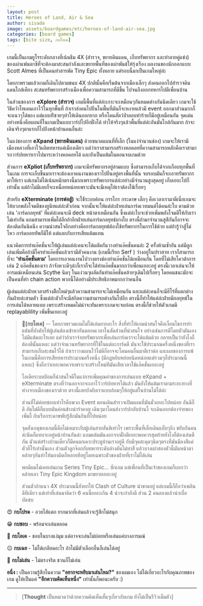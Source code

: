 ```yaml
---
layout: post
title: Heroes of Land, Air & Sea
author: sisada
image: assets/boardgames/etc/heroes-of-land-air-sea.jpg
categories: [board games]
tags: [bite size, กบโอเค]
---
```

เกมนี้เป็นเกมยูโรระดับกลางที่เน้นธีม 4X (สำรวจ, ขยายดินแดน, เก็บทรัพยากร และทำลายคู่แข่ง) ของเผ่าแฟนตาซีที่จะต้องมาสะสมกำลังและขยายพื้นที่ของเผ่าพันธ์ให้รุ่งเรือง ผลงานของนักออกแบบ Scott Almes ที่เป็นคนทำสารพัด Tiny Epic ทั้งหลาย แต่รอบนี้มาเป็นเกมใหญ่ล่ะ

โดยภาพรวมแล้วเกมก็เดินไปตามขนบ 4X ปกตินั้นคือเริ่มต้นจากเมืองเล็กๆ ส่งคนออกไปสำรวจดินแดนใกล้เคียง สะสมทรัพยากรสร้างเมืองเพื่อความสามารถที่ดีขึ้น ไปจนถึงออกทหารไปตีเพื่อนบ้าน

ในส่วนของการ **eXplore (สำรวจ)** เกมนี้พื้นที่แต่ล่ะเกาะจะเหมือนๆกันหมดต่างกันนิดเดียว เกมจะใช้วิธีคว่ำโทเคนเอาไว้ในทุกพื้นที่ ถ้าเราส่งคนไปยืนในพื้นที่มันก็จะหงายแล้วมี event ออกมาส่วนมากก็จะแนวๆได้ของ แต่แบบท่ีซวยๆทำให้เดินออกยาก หรือโดนสัตว์ป่าลอบทำร้ายก็มีอยู่เหมือนกัน จุดเด่นอย่างหนึ่งคือแผนที่ในเกมเป็นแบบวาร์ปไปอีกฝั่งได้ ทำให้จริงๆแล้วพื้นที่แต่ล่ะอันมันใกล้กันมาก ถ้าจะเดินจริงๆตาแรกก็ไปถึงหน้าบ้านคนอื่นล่ะ

ในแง่ของการ **eXpand (ขยายดินแดน)** ด้วยขนาดแผนที่ที่เล็ก (ในแง่จำนวนช่อง) เกมจะให้เรามีเมืองหลวงที่เอาไว้ผลิตทหารแค่เมืองเดียว แต่ว่าเราสามารถสร้างหอคอยที่ความสามารถหลักคือเราสามารถวาร์ปทหารเราไปมาระหว่างหอคอยได้ และยังเป็นแต้มในตอนจบเกมด้วย

ส่วนการ **eXpliot (เก็บทรัพยากร)** เกมจะมีทรัพยากรอยู่สามแบบ ซึ่งสามารถเก็บได้จากเกือบทุกพื้นที่ในเกม การจะเก็บขึ้นมาเราจะต้องเอาคนงานของเราไปยืนอยู่ตรงพื้นที่นั้น จบรอบมันก็จะเอาทรัพยากรมาให้เรา แต่เกมไม่ได้เน้นหนักตรงนี้มากเพราะทรัพยากรแต่ล่ะอย่างมีจำนวนสูงสุดอยู่ เก็บเยอะไปก็เท่านั้น แต่ถ้าไม่มีเลยก็จะเหนื่อยหน่อยเพราะมันจะมีเหตุให้เราต้องใช้เรื่อยๆ

สำหรับ **eXterminate (การต่อสู้)** จะใช้้ระบบค้อน กรรไกร กระดาษ เล็กๆ คือเวลาเรามาตีเนี่ยเกมจะให้บวกพลังโจมตีของยูนิทแต่ล่ะตัวก่อน จากนั้นจะให้แต่ล่ะฝ่ายเล่นการ์ดเวทมนต์ได้คนล่ะใบ ตามด้วยเล่น 'การ์ดกลยุทธ์' ที่แต่ล่ะคนจะมี deck หน้าตาเหมือนกัน ซึ้งแต่ล่ะใบจะช่วยเพิ่มพลังโจมตีให้กับเราไม่เท่ากัน แถมสามารถเพิ่มได้อีกถ้าอีกฝ่ายเล่นการ์ดกลยุทธ์บางใบ ตรงนี้ถ้ามาจำนวนสูสีกันก็อาจจะต้องติดกันนิดนึง ความน่าสนใจอีกอย่างคือการ์ดกลยุทธ์ต้องใช้ทรัพยากรในการใช้ด้วย แต่ถ้ารู้ว่าสู้ไม่ไหว การ์ดถอยทัพก็มีให้ แต่แลกกับการเสียแต้มแทน

แนวคิดการทำแอ๊คชั่นจะให้ผู้เล่นแต่ล่ะคนจะได้ผลัดกันวางทำแอ๊คชั่นคนล่ะ 2 ครั้งห้ามซ้ำกัน แต่มีลูกเล่นเพิ่มคือถ้ามีใครทำแอ๊คชั่นแล้วเรามีตัวคนงาน (เกมนี้เรียก Serf ) ว่างอยู่ในปราสาท เราก็สามารถที่จะ **'ทำแอ๊คชั่นตาม'** โดยการเอาคนงานไปวางตรงช่องทำแอ๊คชั่นได้เหมือนกัน โดยที่ไม่เสียโควต้าการเล่น 2 แอ๊คชั่นของเรา ถ้าจังหวะดีๆล่ะก็เราก็จะได้ทำแอ๊คชั่นมากกว่าเพื่อนเยอะอยู่ ตรงนี้เวลาเล่นจะให้อารมณ์เหมือนเล่น Scythe นิดๆ ในแง่วนๆผลัดกันทำแอ๊คชั่นคล้ายๆเดิมไปเรื่อยๆ โดยคนชนะมักจะเป็นคนที่ทำ chain action พวกนี้ได้อย่างมีประสิทธิภาพมากกว่าคนอื่น

ผู้เล่นแต่ล่ะฝ่ายเวลาสร้างตึิกใหม่ๆแล้วความสามารถจะไม่เหมือนกัน และแต่ล่ะคนก็จะมีฮีโร่ที่แตกต่างกันฝ่ายล่ะสามตัว ซึ่งแต่ล่ะตัวก็จะมีสกิลความสามารถต่างกันไปอีก ตรงนี้ก็ทำให้แต่ล่ะฝ่ายมีกลยุทธ์ในการเล่นได้หลายแบบ เพราะสร้างหมดไม่น่าจะทันเพราะเกมจะจบก่อน ตรงนี้ก็ช่วยให้ตัวเกมมี replayablility เพิ่มขึ้นเยอะอยู่

> 🐸**[กบโอเค]** -- โดยภาพรวมเกมไม่ได้เล่นยากอะไร สิ่งที่ทำให้เกมน่าสนใจคือเงื่อนไขการทำแต้มที่บังคับให้ผู้เล่นต้องเข้าหากันตลอดเวลาในสัดส่วนที่น่าสนใจ อย่างเช่นการตีโดยตัวมันเองไม่มีแต้มอะไรเลย แต่ว่าถ้าเราจ่ายทรัพยากรเพื่อเล่นการ์ดเราจะได้แต้มด้วย กลายเป็นว่ายังไงก็ต้องตีนั้นแหละ แต่ว่าจำนวนทรัพยากรที่ใช้ในแต่ละการ์ดตี มันจะใช้ประมาณครึ่งหนึ่งของที่เราสามารถเก็บสะสมไว้ได้ ถ้าเราวางแผนไว้ไม่ดีก็อาจจะโดนคนอื่นมาตีเราต่อ และผลของการแพ้ในเกมนี้คือการเสียทหารประมาณครึ่งหนึ่ง (มีกฎหยิบหย่อยนิดหน่อยแต่รวมๆก็ประมาณนี้แหละ) ซึ่งถือว่าเยอะพอควรเพราะจะสร้างใหม่ทีมันเสียเวลาใช้แอ๊คชั่นเยอะอยู่
> 
> ไอเดียระบบป้อมก็น่าสนใจดีในแง่การเพิ่มคุณค่าของการเล่นแบบ eXpand + eXterminate ตรงที่ว่านอกจากจะเอาไว้วาร์ปทหารได้แล้ว มันยังให้แต้มเราตามระยะทางที่ห่างจากเมืองของเราด้วย ตรงนี้เลยบังคับเราแบบอ้อมๆให้อยู่แต่ในบ้านไม่ได้ล่ะ
> 
> ส่วนที่ไม่ค่อยชอบเท่าไรคือพวก Event ตอนเดินสำรวจเปิดแผนที่มันมั่วเยอะไปหน่อย อันดีก็ดี อันไม่ดีก็แบบมันค่อนข้างน่ารำคาญ เดินๆมาโดนส่งวาร์ปกลับบ้านงี้ จะเดินออกต้องจ่ายของเพิ่มงี้ กับเรือกระดาษพับรู้สึกมันกินที่ไปหน่อย
> 
> จุดสังเกตุของเกมนี้คือไม่เหมาะกับผู้เล่นสายสันติเท่าไร เพราะพื้นที่เล็กเดินแป๊บๆถึง ขยับกันคนล่ะนิดก็แทบจะอยู่หน้าบ้านกันล่ะ แถมแต้มมันงอกจากฝั่งตีเยอะพอควรสุดท้ายยังไงก็ต้องเล่นตีกัน มัวแต่สร้างบ้านเดี๋ยวก็มีคนมาเคาะประตูบ้านเราอยู่ดี กับมีจุดสะดุดๆนิดๆตรงที่มันมีลงสีแค่ตัวฮีโร่เท่านั้นเอง ส่วนตัวลูกจ๊อกกับทหารระดับล่างดันไม่ทาสี แล้วบางเผ่าสองตัวนี้มันหน้าตาคล้ายๆกันทำให้มองผิดก็หลายทีอยู่โดยเฉพาะตัวของฝ่ายที่เราไม่ได้เล่น
> 
> พอดีผมไม่เคยเล่นเกม Series Tiny Epic... ซักเกม แต่เพื่อนที่เป็นเจ้าของเกมก็บอกว่าคล้ายเอา Tiny Epic Kingdom มาขยายเยอะอยู่
> 
> ส่วนตัวถ้าแนว 4X ประมาณนี้ยังยกให้ Clash of Culture นำขาดอยู่ แต่เกมนี้ก็ถือว่าเพลินดีทีเดียว แต่เท่าที่เล่นมาคิดว่า 6 คนนี้เยอะเกิน 4 น่าจะกำลังดี ส่วน 2 คนลองแล้วน่าเบื่อบัดซบ


😍 **กบโปรด** - อวยไส้แตก ยากมากที่เล่นแล้วจะรู้สึกไม่สนุก

😁 **กบชอบ** - พร้อมจะเล่นตลอด

🙂 **กบโอเค** - ชอบในบางแง่มุม แต่อาจจะเล่นไม่บ่อยหรือเล่นแค่บางอารมณ์

😐 **กบเฉย** - ไม่ได้เกลียดอะไร ถ้าไม่มีตัวเลือกอื่นก็เล่นได้อยู่

🖕 **กบไม่เล่น** - ไม่ตรงจริต ชวนก็ไม่เล่น

**อนึ่ง :** เป็นความรู้สึกในความ **"อยากจะหยิบมาเล่นไหม?"** ของผมเอง ไม่ได้เกี่ยวอะไรกับคุณภาพของเกม ดูให้เป็นแค่ **"อีกความคิดเห็นหนึ่ง"** เท่านั้นก็พอนะครับ :)



---



> 
> [**Thought** เป็นหมวดว่าด้วยความคิดเห็นสั้นๆเกี่ยวกับเกม ยังไม่เป็นรีวิวเต็มตัว]
> 
> 
> 


 